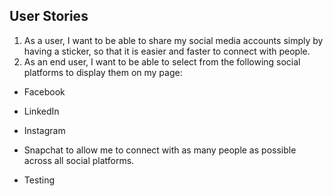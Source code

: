 ## User Stories
1.  As a user, I want to be able to share my social media accounts simply by having a sticker, so that it is easier and faster to connect with people.
2.  As an end user, I want to be able to select from the following social platforms to display them on my page:
 - Facebook
 - LinkedIn

 - Instagram
 - Snapchat
   to allow me to connect with as many people as possible across all social platforms.
 - Testing
